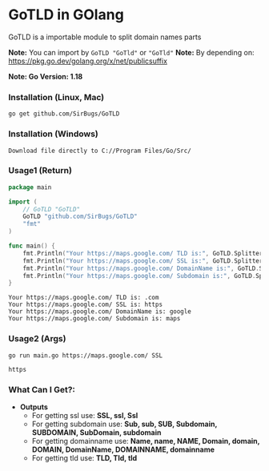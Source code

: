 # GoTLD in GOlang

GoTLD is a importable module to split domain names parts

**Note:** You can import by `GoTLD "GoTld"` or `"GoTld"`
**Note:** By depending on: https://pkg.go.dev/golang.org/x/net/publicsuffix

**Note: Go Version: 1.18**

### Installation (Linux, Mac)
```
go get github.com/SirBugs/GoTLD
```
### Installation (Windows)
```
Download file directly to C://Program Files/Go/Src/
```

### Usage1 (Return)
```go
package main

import (
	// GoTLD "GoTLD"
	GoTLD "github.com/SirBugs/GoTLD"
	"fmt"
)

func main() {
	fmt.Println("Your https://maps.google.com/ TLD is:", GoTLD.Splitter("https://maps.google.com/", "TLD"))
	fmt.Println("Your https://maps.google.com/ SSL is:", GoTLD.Splitter("https://maps.google.com/", "SSL"))
	fmt.Println("Your https://maps.google.com/ DomainName is:", GoTLD.Splitter("https://maps.google.com/", "Name"))
	fmt.Println("Your https://maps.google.com/ Subdomain is:", GoTLD.Splitter("https://maps.google.com/", "Sub"))
}
```
```
Your https://maps.google.com/ TLD is: .com
Your https://maps.google.com/ SSL is: https
Your https://maps.google.com/ DomainName is: google
Your https://maps.google.com/ Subdomain is: maps
```

### Usage2 (Args)
```
go run main.go https://maps.google.com/ SSL
```
```
https
```

### What Can I Get?:
- **Outputs**
  - For getting ssl use: **SSL, ssl, Ssl**
  - For getting subdomain use: **Sub, sub, SUB, Subdomain, SUBDOMAIN, SubDomain, subdomain**
  - For getting domainname use: **Name, name, NAME, Domain, domain, DOMAIN, DomainName, DOMAINNAME, domainname**
  - For getting tld use: **TLD, Tld, tld**

